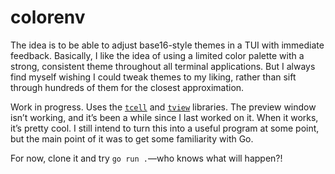 # colorenv

The idea is to be able to adjust base16-style themes in a TUI with immediate
feedback. Basically, I like the idea of using a limited color palette with a
strong, consistent theme throughout all terminal applications. But I always find
myself wishing I could tweak themes to my liking, rather than sift through
hundreds of them for the closest approximation.

Work in progress. Uses the [`tcell`](https://github.com/gdamore/tcell) and
[`tview`](https://github.com/rivo/tview) libraries. The preview window isn’t
working, and it’s been a while since I last worked on it. When it works, it’s
pretty cool. I still intend to turn this into a useful program at some point,
but the main point of it was to get some familiarity with Go.

For now, clone it and try `go run .`—who knows what will happen?!
